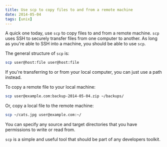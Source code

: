 ```yaml
---
title: Use scp to copy files to and from a remote machine
date: 2014-05-04
tags: [unix]
---
```


A quick one today, use `scp` to copy files to and from a remote machine. `scp` uses SSH to securely transfer files from one computer to another. As long as you're able to SSH into a machine, you should be able to use `scp`.

The general structure of `scp` is:

```bash
scp user@host:file user@host:file
```

If you're transferring to or from your local computer, you can just use a path instead.

To copy a remote file to your local machine:

```bash
scp user@example.com:backup-2014-05-04.zip ~/backups/
```

Or, copy a local file to the remote machine:

```bash
scp ~/cats.jpg user@example.com:~/
```

You can specify any source and target directories that you have permissions to write or read from.

`scp` is a simple and useful tool that should be part of any developers toolkit.
